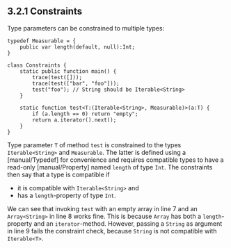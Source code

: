 ## 3.2.1 Constraints

Type parameters can be constrained to multiple types:

```
typedef Measurable = {
	public var length(default, null):Int;
}

class Constraints {	
	static public function main() {
		trace(test([]));
		trace(test(["bar", "foo"]));
		test("foo"); // String should be Iterable<String>
	}
	
	static function test<T:(Iterable<String>, Measurable)>(a:T) {
		if (a.length == 0) return "empty";
		return a.iterator().next();
	}
}
```
Type parameter `T` of method `test` is constrained to the types `Iterable<String>` and `Measurable`. The latter is defined using a [manual/Typedef] for convenience and requires compatible types to have a read-only [manual/Property] named `length` of type `Int`. The constraints then say that a type is compatible if



* it is compatible with `Iterable<String>` and
* has a `length`-property of type `Int`.


We can see that invoking `test` with an empty array in line 7 and an `Array<String>` in line 8 works fine. This is because `Array` has both a `length`-property and an `iterator`-method. However, passing a `String` as argument in line 9 fails the constraint check, because `String` is not compatible with `Iterable<T>`.